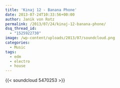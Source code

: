 ```yaml
---
title: 'Kinaj 12 - Banana Phone'
date: 2013-07-24T10:33:56+00:00
author: Janik von Rotz
permalink: /2013/07/24/kinaj-12-banana-phone/
dsq_thread_id:
  - "1525922730"
image: /wp-content/uploads/2013/07/soundcloud.png
categories:
  - Music
tags:
  - edm
  - electro
  - house
---
```

{{< soundcloud 5470253 >}}